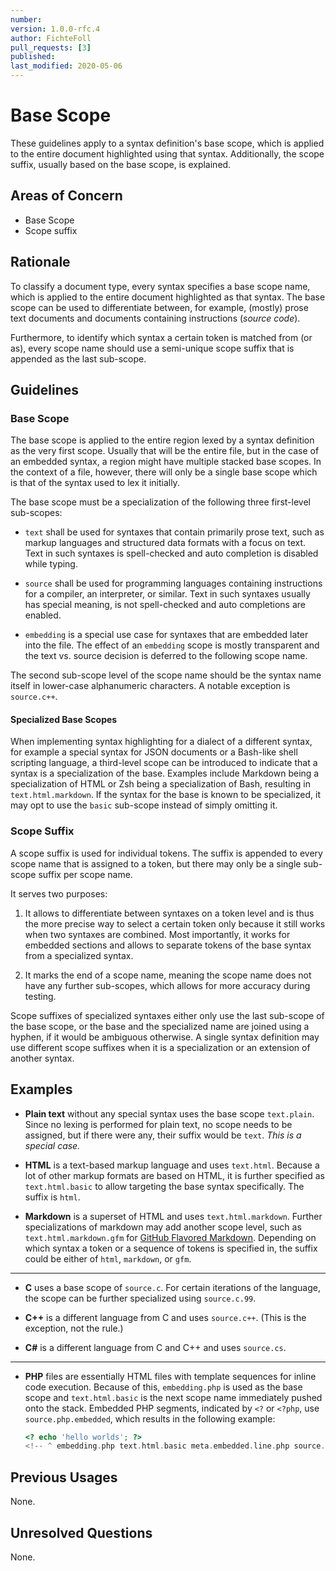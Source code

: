 ```yaml
---
number:
version: 1.0.0-rfc.4
author: FichteFoll
pull_requests: [3]
published:
last_modified: 2020-05-06
---
```


# Base Scope

These guidelines apply to a syntax definition's base scope,
which is applied to the entire document
highlighted using that syntax.
Additionally, the scope suffix,
usually based on the base scope,
is explained.


## Areas of Concern

- Base Scope
- Scope suffix


## Rationale

To classify a document type,
every syntax specifies a base scope name,
which is applied to the entire document
highlighted as that syntax.
The base scope can be used
to differentiate between, for example,
(mostly) prose text documents
and documents containing instructions (*source code*).

Furthermore,
to identify which syntax a certain token is matched from (or as),
every scope name should use a semi-unique scope suffix
that is appended as the last sub-scope.


## Guidelines

### Base Scope

The base scope is applied to the entire region
lexed by a syntax definition as the very first scope.
Usually that will be the entire file,
but in the case of an embedded syntax,
a region might have multiple stacked base scopes.
In the context of a file, however,
there will only be a single base scope
which is that of the syntax used to lex it initially.

The base scope must be a specialization
of the following three first-level sub-scopes:

- `text` shall be used
  for syntaxes that contain primarily prose text,
  such as markup languages
  and structured data formats
  with a focus on text.
  Text in such syntaxes is spell-checked
  and auto completion is disabled while typing.

- `source` shall be used
  for programming languages containing
  instructions for a compiler, an interpreter, or similar.
  Text in such syntaxes usually has special meaning,
  is not spell-checked and auto completions are enabled.

- `embedding` is a special use case for syntaxes
   that are embedded later into the file.
   The effect of an `embedding` scope is mostly transparent
   and the text vs. source decision
   is deferred to the following scope name.

The second sub-scope level of the scope name
should be the syntax name itself
in lower-case alphanumeric characters.
A notable exception is `source.c++`.


#### Specialized Base Scopes

When implementing syntax highlighting
for a dialect of a different syntax,
for example a special syntax
for JSON documents
or a Bash-like shell scripting language,
a third-level scope can be introduced
to indicate that a syntax is a specialization of the base.
Examples include Markdown being a specialization of HTML
or Zsh being a specialization of Bash,
resulting in `text.html.markdown`.
If the syntax for the base is known to be specialized,
it may opt to use the `basic` sub-scope
instead of simply omitting it.


### Scope Suffix

A scope suffix is used for individual tokens.
The suffix is appended to every scope name
that is assigned to a token,
but there may only be a single sub-scope suffix per scope name.

It serves two purposes:

1. It allows to differentiate between syntaxes on a token level
   and is thus the more precise way to select a certain token only
   because it still works when two syntaxes are combined.
   Most importantly, it works for embedded sections
   and allows to separate tokens of the base syntax from a specialized syntax.

2. It marks the end of a scope name,
   meaning the scope name does not have any further sub-scopes,
   which allows for more accuracy during testing.

Scope suffixes of specialized syntaxes
either only use the last sub-scope of the base scope,
or the base and the specialized name are joined using a hyphen,
if it would be ambiguous otherwise.
A single syntax definition may use different scope suffixes
when it is a specialization or an extension of another syntax.


## Examples

- **Plain text** without any special syntax uses the base scope `text.plain`.
  Since no lexing is performed for plain text,
  no scope needs to be assigned,
  but if there were any,
  their suffix would be `text`.
  *This is a special case.*

- **HTML** is a text-based markup language and uses `text.html`.
  Because a lot of other markup formats are based on HTML,
  it is further specified as `text.html.basic`
  to allow targeting the base syntax specifically.
  The suffix is `html`.

- **Markdown** is a superset of HTML and uses `text.html.markdown`.
  Further specializations of markdown may add another scope level,
  such as `text.html.markdown.gfm` for [GitHub Flavored Markdown][GFM].
  Depending on which syntax a token or a sequence of tokens is specified in,
  the suffix could be either of `html`, `markdown`, or `gfm`.

[GFM]: https://github.github.com/gfm/

---

- **C** uses a base scope of `source.c`.
  For certain iterations of the language,
  the scope can be further specialized using `source.c.99`.

- **C++** is a different language from C and uses `source.c++`.
  (This is the exception, not the rule.)

- **C#** is a different language from C and C++ and uses `source.cs`.

---

- **PHP** files are essentially HTML files
  with template sequences for inline code execution.
  Because of this,
  `embedding.php` is used as the base scope
  and `text.html.basic` is the next scope name
  immediately pushed onto the stack.
  Embedded PHP segments,
  indicated by `<?` or `<?php`,
  use `source.php.embedded`,
  which results in the following example:

  ```php
  <? echo 'hello worlds'; ?>
  <!-- ^ embedding.php text.html.basic meta.embedded.line.php source.php.embedded … -->
  ```


## Previous Usages

None.


## Unresolved Questions

None.
